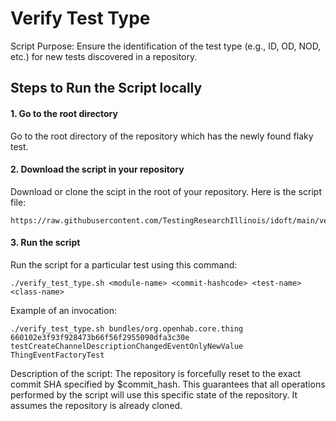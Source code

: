 # Verify Test Type

Script Purpose: Ensure the identification of the test type (e.g., ID, OD, NOD, etc.) for new tests discovered in a repository.

## Steps to Run the Script locally

#### 1. Go to the root directory

Go to the root directory of the repository which has the newly found flaky test.

#### 2. Download the script in your repository

Download or clone the scipt in the root of your repository. Here is the script file:

```
https://raw.githubusercontent.com/TestingResearchIllinois/idoft/main/verify_test_type/verify_test_type.sh
```

#### 3. Run the script

Run the script for a particular test using this command:

```
./verify_test_type.sh <module-name> <commit-hashcode> <test-name> <class-name>
```

Example of an invocation:
```
./verify_test_type.sh bundles/org.openhab.core.thing 660102e3f93f928473b66f56f2955090dfa3c30e testCreateChannelDescriptionChangedEventOnlyNewValue ThingEventFactoryTest
```

Description of the script:
The repository is forcefully reset to the exact commit SHA specified by $commit_hash. This guarantees that all operations performed by the script will use this specific state of the repository. It assumes the repository is already cloned.